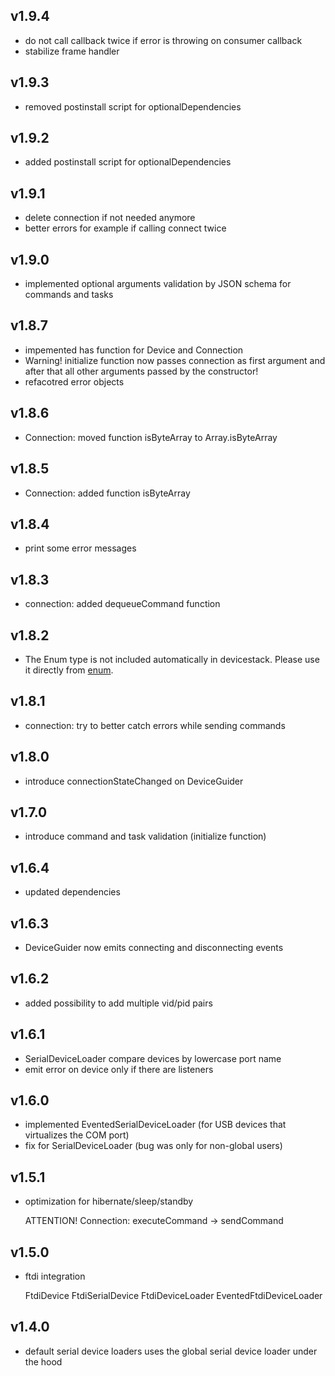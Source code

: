 ## v1.9.4
- do not call callback twice if error is throwing on consumer callback
- stabilize frame handler

## v1.9.3
- removed postinstall script for optionalDependencies

## v1.9.2
- added postinstall script for optionalDependencies

## v1.9.1
- delete connection if not needed anymore
- better errors for example if calling connect twice

## v1.9.0
- implemented optional arguments validation by JSON schema for commands and tasks

## v1.8.7
- impemented has function for Device and Connection
- Warning! initialize function now passes connection as first argument and after that all other arguments passed by the constructor!
- refacotred error objects

## v1.8.6
- Connection: moved function isByteArray to Array.isByteArray

## v1.8.5
- Connection: added function isByteArray

## v1.8.4
- print some error messages

## v1.8.3
- connection: added dequeueCommand function

## v1.8.2
- The Enum type is not included automatically in devicestack. Please use it directly from [enum](https://github.com/adrai/enum).

## v1.8.1
- connection: try to better catch errors while sending commands

## v1.8.0
- introduce connectionStateChanged on DeviceGuider

## v1.7.0
- introduce command and task validation (initialize function)

## v1.6.4
- updated dependencies

## v1.6.3
- DeviceGuider now emits connecting and disconnecting events

## v1.6.2
- added possibility to add multiple vid/pid pairs

## v1.6.1
- SerialDeviceLoader compare devices by lowercase port name
- emit error on device only if there are listeners

## v1.6.0
- implemented EventedSerialDeviceLoader (for USB devices that virtualizes the COM port)
- fix for SerialDeviceLoader (bug was only for non-global users)

## v1.5.1
- optimization for hibernate/sleep/standby

  ATTENTION! Connection: executeCommand -> sendCommand

## v1.5.0
- ftdi integration

  FtdiDevice
  FtdiSerialDevice
  FtdiDeviceLoader
  EventedFtdiDeviceLoader

## v1.4.0
- default serial device loaders uses the global serial device loader under the hood